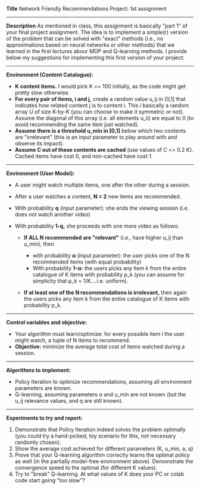 **Title**
Network Friendly Recommendations Project: 1st assignment

---

**Description**
As mentioned in class, this assignment is basically "part 1" of your final project assignment. The idea is to implement a simple(r) version of the problem that can be solved with "exact" methods (i.e., no approximations based on neural networks or other methods) that we learned in the first lectures abour MDP and Q-learning methods. I provide below my suggestions for implementing this first version of your project:

---

**Environment (Content Catalogue):**

* **K content items.** I would pick K <= 100 initially, as the code might get pretty slow otherwise.
* **For every pair of items, i and j,** create a random value u\_ij in \[0,1] that indicates how related content j is to content i. This i basically a random array U of size K-by-K (you can choose to make it symmetric or not). Assume the diagonal of this array (i.e. all elements u\_ii) are equal to 0 (to avoid recommending the same item just watched).
* **Assume there is a threshold u\_min in \[0,1]** below which two contents are "irrelevant" (this is an input parameter to play around with and observe its impact).
* **Assume C out of these contents are cached** (use values of C <= 0.2 K). Cached items have cost 0, and non-cached have cost 1.

---

**Environment (User Model):**

* A user might watch multiple items, one after the other during a session.
* After a user watches a content, **N = 2** new items are recommended.
* With probability **q** (input parameter): she ends the viewing session (i.e. does not watch another video)
* With probability **1-q,** she proceeds with one more video as follows:

  * **If ALL N recommended are "relevant"** (i.e., have higher u\_ij than u\_min), then

    * with probability **α** (input parameter): the user picks one of the N recommended items (with equal probability)
    * With probability **1-α:** the users picks any item k from the entire catalogue of K items with probability p\_k (you can assume for simplicity that p\_k = 1/K....i.e. uniform).
  * **If at least one of the N recommendations is irrelevant,** then again the users picks any item k from the entire catalogue of K items with probability p\_k.

---

**Control variables and objective:**

* Your algorithm must learn/optimize: for every possible item i the user might watch, a tuple of N items to recommend.
* **Objective:** minimize the average total cost of items watched during a session.

---

**Algorithms to implement:**

* Policy Iteration to optimize recommendations, assuming all environment parameters are known.
* Q-learning, assuming parameters α and u\_min are not known (but the u\_ij relevance values, and q are still known).

---

**Experiments to try and report:**

1. Demonstrate that Policy Iteration indeed solves the problem optimally (you could try a hand-picked, toy scenario for this, not necessary randomly chosen).
2. Show the average cost achieved for different parameters (K, u\_min, a, q)
3. Prove that your Q-learning algorithm correctly learns the optimal policy as well (in the partially model-free environment above). Demonstrate the convergence speed to the optimal (for different K values).
4. Try to "break" Q-learning. At what values of K does your PC or colab code start going "too slow"?
